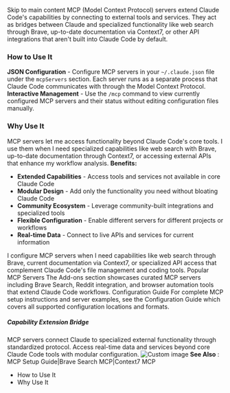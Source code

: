Skip to main content
MCP (Model Context Protocol) servers extend Claude Code's capabilities by connecting to external tools and services. They act as bridges between Claude and specialized functionality like web search through Brave, up-to-date documentation via Context7, or other API integrations that aren't built into Claude Code by default.
### How to Use It​
**JSON Configuration** - Configure MCP servers in your `~/.claude.json` file under the `mcpServers` section. Each server runs as a separate process that Claude Code communicates with through the Model Context Protocol.
**Interactive Management** - Use the `/mcp` command to view currently configured MCP servers and their status without editing configuration files manually.
### Why Use It​
MCP servers let me access functionality beyond Claude Code's core tools. I use them when I need specialized capabilities like web search with Brave, up-to-date documentation through Context7, or accessing external APIs that enhance my workflow analysis.
**Benefits:**
  * **Extended Capabilities** - Access tools and services not available in core Claude Code
  * **Modular Design** - Add only the functionality you need without bloating Claude Code
  * **Community Ecosystem** - Leverage community-built integrations and specialized tools
  * **Flexible Configuration** - Enable different servers for different projects or workflows
  * **Real-time Data** - Connect to live APIs and services for current information


I configure MCP servers when I need capabilities like web search through Brave, current documentation via Context7, or specialized API access that complement Claude Code's file management and coding tools.
Popular MCP Servers
The Add-ons section showcases curated MCP servers including Brave Search, Reddit integration, and browser automation tools that extend Claude Code workflows.
Configuration Guide
For complete MCP setup instructions and server examples, see the Configuration Guide which covers all supported configuration locations and formats.
##### Capability Extension Bridge
MCP servers connect Claude to specialized external functionality through standardized protocol. Access real-time data and services beyond core Claude Code tools with modular configuration.
![Custom image](https://www.claudelog.com/img/discovery/007.png)
**See Also** : MCP Setup Guide|Brave Search MCP|Context7 MCP
  * How to Use It
  * Why Use It


